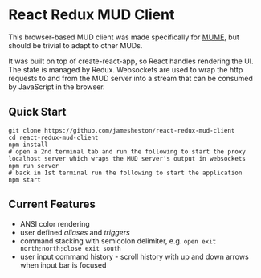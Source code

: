 # React Redux MUD Client

This browser-based MUD client was made specifically for [MUME](http://mume.org/), but should be trivial to adapt to other MUDs.

It was built on top of create-react-app, so React handles rendering the UI. The state is managed by Redux. Websockets are used to wrap the http requests to and from the MUD server into a stream that can be consumed by JavaScript in the browser.


Quick Start
-----------
```
git clone https://github.com/jamesheston/react-redux-mud-client
cd react-redux-mud-client
npm install
# open a 2nd terminal tab and run the following to start the proxy localhost server which wraps the MUD server's output in websockets
npm run server
# back in 1st terminal run the following to start the application
npm start
```

Current Features
----------------
* ANSI color rendering
* user defined *aliases* and *triggers* 
* command stacking with semicolon delimiter, e.g. `open exit north;north;close exit south`
* user input command history - scroll history with up and down arrows when input bar is focused